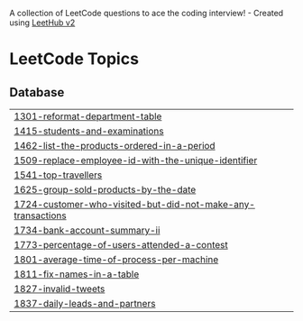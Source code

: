 A collection of LeetCode questions to ace the coding interview! - Created using [LeetHub v2](https://github.com/arunbhardwaj/LeetHub-2.0)
<!---LeetCode Topics Start-->
# LeetCode Topics
## Database
|  |
| ------- |
| [1301-reformat-department-table](https://github.com/dickysapu/leetCode/tree/master/1301-reformat-department-table) |
| [1415-students-and-examinations](https://github.com/dickysapu/leetCode/tree/master/1415-students-and-examinations) |
| [1462-list-the-products-ordered-in-a-period](https://github.com/dickysapu/leetCode/tree/master/1462-list-the-products-ordered-in-a-period) |
| [1509-replace-employee-id-with-the-unique-identifier](https://github.com/dickysapu/leetCode/tree/master/1509-replace-employee-id-with-the-unique-identifier) |
| [1541-top-travellers](https://github.com/dickysapu/leetCode/tree/master/1541-top-travellers) |
| [1625-group-sold-products-by-the-date](https://github.com/dickysapu/leetCode/tree/master/1625-group-sold-products-by-the-date) |
| [1724-customer-who-visited-but-did-not-make-any-transactions](https://github.com/dickysapu/leetCode/tree/master/1724-customer-who-visited-but-did-not-make-any-transactions) |
| [1734-bank-account-summary-ii](https://github.com/dickysapu/leetCode/tree/master/1734-bank-account-summary-ii) |
| [1773-percentage-of-users-attended-a-contest](https://github.com/dickysapu/leetCode/tree/master/1773-percentage-of-users-attended-a-contest) |
| [1801-average-time-of-process-per-machine](https://github.com/dickysapu/leetCode/tree/master/1801-average-time-of-process-per-machine) |
| [1811-fix-names-in-a-table](https://github.com/dickysapu/leetCode/tree/master/1811-fix-names-in-a-table) |
| [1827-invalid-tweets](https://github.com/dickysapu/leetCode/tree/master/1827-invalid-tweets) |
| [1837-daily-leads-and-partners](https://github.com/dickysapu/leetCode/tree/master/1837-daily-leads-and-partners) |
<!---LeetCode Topics End-->